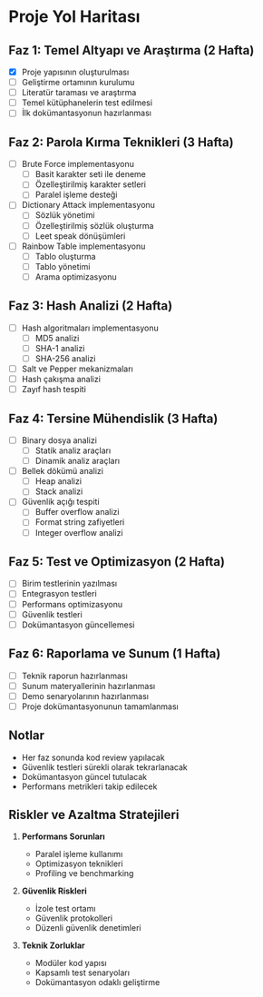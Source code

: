 # Proje Yol Haritası

## Faz 1: Temel Altyapı ve Araştırma (2 Hafta)
- [x] Proje yapısının oluşturulması
- [ ] Geliştirme ortamının kurulumu
- [ ] Literatür taraması ve araştırma
- [ ] Temel kütüphanelerin test edilmesi
- [ ] İlk dokümantasyonun hazırlanması

## Faz 2: Parola Kırma Teknikleri (3 Hafta)
- [ ] Brute Force implementasyonu
  - [ ] Basit karakter seti ile deneme
  - [ ] Özelleştirilmiş karakter setleri
  - [ ] Paralel işleme desteği
- [ ] Dictionary Attack implementasyonu
  - [ ] Sözlük yönetimi
  - [ ] Özelleştirilmiş sözlük oluşturma
  - [ ] Leet speak dönüşümleri
- [ ] Rainbow Table implementasyonu
  - [ ] Tablo oluşturma
  - [ ] Tablo yönetimi
  - [ ] Arama optimizasyonu

## Faz 3: Hash Analizi (2 Hafta)
- [ ] Hash algoritmaları implementasyonu
  - [ ] MD5 analizi
  - [ ] SHA-1 analizi
  - [ ] SHA-256 analizi
- [ ] Salt ve Pepper mekanizmaları
- [ ] Hash çakışma analizi
- [ ] Zayıf hash tespiti

## Faz 4: Tersine Mühendislik (3 Hafta)
- [ ] Binary dosya analizi
  - [ ] Statik analiz araçları
  - [ ] Dinamik analiz araçları
- [ ] Bellek dökümü analizi
  - [ ] Heap analizi
  - [ ] Stack analizi
- [ ] Güvenlik açığı tespiti
  - [ ] Buffer overflow analizi
  - [ ] Format string zafiyetleri
  - [ ] Integer overflow analizi

## Faz 5: Test ve Optimizasyon (2 Hafta)
- [ ] Birim testlerinin yazılması
- [ ] Entegrasyon testleri
- [ ] Performans optimizasyonu
- [ ] Güvenlik testleri
- [ ] Dokümantasyon güncellemesi

## Faz 6: Raporlama ve Sunum (1 Hafta)
- [ ] Teknik raporun hazırlanması
- [ ] Sunum materyallerinin hazırlanması
- [ ] Demo senaryolarının hazırlanması
- [ ] Proje dokümantasyonunun tamamlanması

## Notlar
- Her faz sonunda kod review yapılacak
- Güvenlik testleri sürekli olarak tekrarlanacak
- Dokümantasyon güncel tutulacak
- Performans metrikleri takip edilecek

## Riskler ve Azaltma Stratejileri
1. **Performans Sorunları**
   - Paralel işleme kullanımı
   - Optimizasyon teknikleri
   - Profiling ve benchmarking

2. **Güvenlik Riskleri**
   - İzole test ortamı
   - Güvenlik protokolleri
   - Düzenli güvenlik denetimleri

3. **Teknik Zorluklar**
   - Modüler kod yapısı
   - Kapsamlı test senaryoları
   - Dokümantasyon odaklı geliştirme 